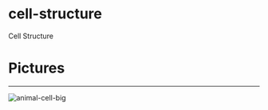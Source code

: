 # cell-structure
Cell Structure
# Pictures
----------
![animal-cell-big](https://github.com/mohan-mu/cell-structure/blob/master/images/animal-cell-big.png)

